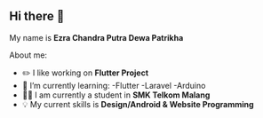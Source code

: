 ## Hi there 👋


My name is **Ezra Chandra Putra Dewa Patrikha**

About me:

- ✏️ I like working on **Flutter Project**
- 📖 I’m currently learning:
    -Flutter
    -Laravel
    -Arduino
- 🧑‍🎓 I am currently a student in **SMK Telkom Malang**
- 💡 My current skills is **Design/Android & Website Programming**


